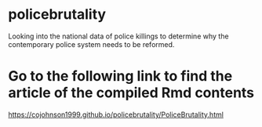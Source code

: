 # policebrutality
Looking into the national data of police killings to determine why the contemporary police system needs to be reformed.

# Go to the following link to find the article of the compiled Rmd contents
https://cojohnson1999.github.io/policebrutality/PoliceBrutality.html
